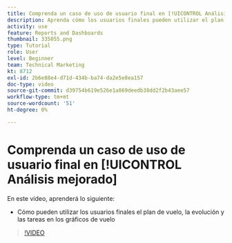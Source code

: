 ```yaml
---
title: Comprenda un caso de uso de usuario final en [!UICONTROL Análisis mejorado]
description: Aprenda cómo los usuarios finales pueden utilizar el plan de vuelo, la evolución y las tareas en los gráficos de vuelo.
activity: use
feature: Reports and Dashboards
thumbnail: 335055.png
type: Tutorial
role: User
level: Beginner
team: Technical Marketing
kt: 8712
exl-id: 2b6e88e4-d71d-434b-ba74-da2e5e8ea157
doc-type: video
source-git-commit: d39754b619e526e1a869deedb38dd2f2b43aee57
workflow-type: tm+mt
source-wordcount: '51'
ht-degree: 0%

---
```


# Comprenda un caso de uso de usuario final en [!UICONTROL Análisis mejorado]

En este vídeo, aprenderá lo siguiente:

* Cómo pueden utilizar los usuarios finales el plan de vuelo, la evolución y las tareas en los gráficos de vuelo

>[!VIDEO](https://video.tv.adobe.com/v/335055/?quality=12)
